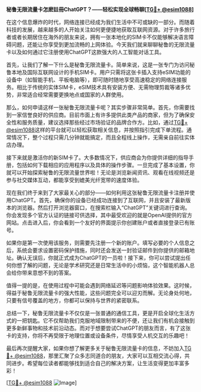 **秘鲁无限流量卡怎麽註冊ChatGPT？——轻松实现全球畅聊[[TG💪+ @esim1088](https://t.me/s/esim1088)]**

在这个信息爆炸的时代，网络连接已经成为我们生活中不可或缺的一部分。而随着科技的发展，越来越多的人开始关注如何更便捷地获取互联网资源。对于许多旅行者或者长期居住在海外的朋友来说，拥有一张本地化的SIM卡不仅能够解决语言障碍问题，还能让你享受到更加流畅的上网体验。今天我们就来聊聊秘鲁的无限流量卡以及如何通过它注册使用ChatGPT这款强大的人工智能对话工具。

首先，让我们了解一下什么是秘鲁无限流量卡。简单来说，这是一张专门为访问秘鲁本地及国际互联网设计的手机SIM卡。用户只需将这张卡插入支持eSIM功能的设备中（如智能手机、平板电脑等），即可随时随地享受高速稳定的网络连接服务。相比于传统的实体SIM卡，eSIM技术具有安装方便、无需物理剪裁等诸多优势，非常适合经常需要更换地点或国家的人群使用。

那么，如何申请这样一张秘鲁无限流量卡呢？其实步骤非常简单。首先，你需要找到一家信誉良好的供应商。目前市面上有许多提供此类产品的商家，但为了确保安全性和服务质量，建议选择那些经过市场验证的品牌合作方。比如，通过[TG💪+ @esim1088](https://t.me/s/esim1088)这样的平台就可以轻松获取相关信息，并按照指引完成下单流程。通常情况下，整个过程只需几分钟就能搞定，而且全程线上操作，无需亲自前往实体店办理。

接下来就是激活你的新SIM卡了。大多数情况下，供应商会为你提供详细的指导手册，包括如何下载相应的应用程序以及具体的操作步骤。一旦完成了基本设置，你就可以开始探索秘鲁的无限流量世界啦！无论是浏览新闻资讯、观看在线视频还是参与社交媒体互动，都能享受到媲美光纤宽带的速度体验。

现在我们终于来到了大家最关心的部分——如何利用这张秘鲁无限流量卡注册并使用ChatGPT。首先，确保你的设备已经成功连接到了互联网，并且安装了最新版本的浏览器。然后打开浏览器窗口，在搜索栏输入“ChatGPT”关键词进行查询。你会发现多个官方认证的链接可供选择，其中最受欢迎的就是OpenAI提供的官方网站。点击进入后，你会看到一个友好的界面提示你创建账户或者直接登录已有账号。

如果你是第一次使用该服务，则需要先注册一个新的账户。填写必要的个人信息之后，系统会要求设置密码保护措施，同时还会发送一封验证邮件到你提供的邮箱地址。确认无误后，你就正式成为ChatGPT的一员啦！接下来，你可以尝试提出任何你想了解的问题，无论是学术研究还是日常生活中的小烦恼，这个智能机器人总会给你带来意想不到的答案。

值得一提的是，在使用过程中可能会遇到网络延迟等问题影响体验效果。这时候，得益于秘鲁无限流量卡的强大性能，这些问题完全可以迎刃而解。无论身处何地，只要有信号覆盖的地方，你都可以保持与世界的紧密联系。

总结一下，秘鲁无限流量卡不仅仅是一张普通的通信工具，更是开启全球化生活方式的一把钥匙。它不仅帮助我们克服地域限制带来的不便，还让我们有机会接触到更多新鲜事物和技术前沿动态。而对于想要尝试ChatGPT的朋友而言，有了这张卡的支持，你将不再受限于地理位置或设备条件，尽情享受人机交互的乐趣吧！

最后再次提醒大家，如果你想了解更多关于秘鲁无限流量卡的信息，不妨加入[TG💪+ @esim1088](https://t.me/s/esim1088)，那里汇聚了众多志同道合的朋友，大家可以互相交流心得，共同进步。希望每位读者都能够找到适合自己的解决方案，让生活变得更加丰富多彩！

[[TG💪+ @esim1088](https://t.me/s/esim1088) ![Image](https://i.postimg.cc/4NQfJmqS/Snipaste-2025-05-13-00-14-12.png)]